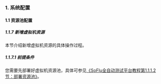### 1. 系统配置

#### 1.1 资源池配置

##### 1.1.7 新增虚拟机资源

本节介绍新增虚拟机资源的具体操作过程。

##### 1.1.7.1 前提条件

您需要先部署好虚拟机资源池，具体可参见[《SoFlu全自动测试平台教程第1.1.1.2节：部署资源池》](https://gitee.com/feisuanyz/SoFlu-adp/blob/master/SoFlu%E5%85%A8%E8%87%AA%E5%8A%A8%E6%B5%8B%E8%AF%95%E5%B9%B3%E5%8F%B0%E6%95%99%E7%A8%8B/1.%20%E7%B3%BB%E7%BB%9F%E9%85%8D%E7%BD%AE/1.%20%E8%B5%84%E6%BA%90%E6%B1%A0%E9%85%8D%E7%BD%AE/2.%20%E9%83%A8%E7%BD%B2%E8%B5%84%E6%BA%90%E6%B1%A0.md)。
